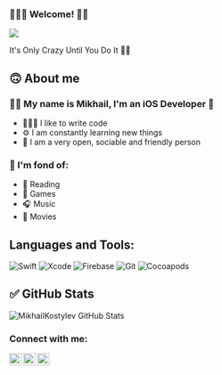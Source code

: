 ### 🙋🏻‍♂️ Welcome! 👋🏻
![](https://komarev.com/ghpvc/?username=MikhailKostylev)

It's Only Crazy Until You Do It ☝🏻

## 🙃 About me 

### ✌🏻 My name is Mikhail, I'm an iOS Developer 🍏
- 🧑🏻‍💻 I like to write code
- ⚙️ I am constantly learning new things
- 👥 I am a very open, sociable and friendly person

### 🌚 I'm fond of:
- 📖 Reading
- 👾 Games
- 🎧 Music
- 🎥 Movies

<!--
**MikhailKostylev/MikhailKostylev** is a ✨ _special_ ✨ repository because its `README.md` (this file) appears on your GitHub profile.

Here are some ideas to get you started:

- 🔭 I’m currently working on ...
- 🌱 I’m currently learning ...
- 👯 I’m looking to collaborate on ...
- 🤔 I’m looking for help with ...
- 💬 Ask me about ...
- 📫 How to reach me: ...
- 😄 Pronouns: ...
- ⚡ Fun fact: ...
-->

## Languages and Tools:
![Swift](https://img.shields.io/badge/-Swift-090909?style=for-the-badge&logo=swift&logoColor=47C5FB)
![Xcode](https://img.shields.io/badge/-Xcode-090909?style=for-the-badge&logo=Xcode&logoColor=097CDB)
![Firebase](https://img.shields.io/badge/-Firebase-090909?style=for-the-badge&logo=firebase&logoColor=F8C52C)
![Git](https://img.shields.io/badge/-Git-090909?style=for-the-badge&logo=git&logoColor=F8C52C)
![Cocoapods](https://img.shields.io/badge/-Cocoapods-090909?style=for-the-badge&logo=cocoapods&logoColor=F8C52C)

## ✅ GitHub Stats

![MikhailKostylev GitHub Stats](https://github-readme-stats.vercel.app/api?username=MikhailKostylev&count_private=true&hide=contribs&show_icons=true&theme=radical)

### Connect with me:

[<img align="left" alt="MikhailKostylev | LinkedIn" width="22px" src="https://img.icons8.com/officel/344/linkedin.png" />][LinkedIn]
[<img align="left" alt="MikhailKostylev | Twitter" width="22px" src="https://img.icons8.com/office/344/twitter.png" />][Twitter]
[<img align="left" alt="MikhailKostylev | Telegram" width="22px" src="https://img.icons8.com/color/344/telegram-app--v1.png" />][Telegram]

[LinkedIn]: https://www.linkedin.com/in/mikhail-kostylev/
[Twitter]: https://twitter.com/MikhailKostyle3
[Telegram]: https://telegram.me/thxImFine
